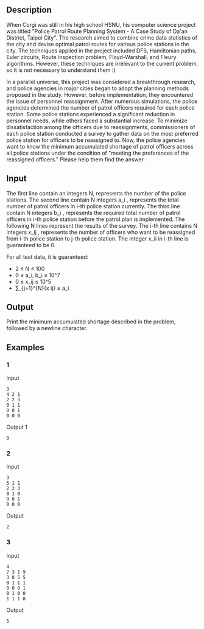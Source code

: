 ## Description

When Corgi was still in his high school HSNU, his computer science project was titled "Police Patrol Route Planning System - A Case Study of Da'an District, Taipei City". The research aimed to combine crime data statistics of the city and devise optimal patrol routes for various police stations in the city. The techniques applied in the project included DFS, Hamiltonian paths, Euler circuits, Route inspection problem, Floyd-Warshall, and Fleury algorithms. However, these techniques are irrelevant to the current problem, so it is not necessary to understand them :)

In a parallel universe, this project was considered a breakthrough research, and police agencies in major cities began to adopt the planning methods proposed in the study. However, before implementation, they encountered the issue of personnel reassignment. After numerous simulations, the police agencies determined the number of patrol officers required for each police station. Some police stations experienced a significant reduction in personnel needs, while others faced a substantial increase. To minimize dissatisfaction among the officers due to reassignments, commissioners of each police station conducted a survey to gather data on the most preferred police station for officers to be reassigned to. Now, the police agencies want to know the minimum accumulated shortage of patrol officers across all police stations under the condition of "meeting the preferences of the reassigned officers." Please help them find the answer.


## Input

The first line contain an integers N, represents the number of the police stations. The second line contain N integers a_i​ , represents the total number of patrol officers in i-th police station currently. The third line contain N integers b_i​ , represents the required total number of patrol officers in i-th police station before the patrol plan is implemented. The following N lines represent the results of the survey. The i-th line contains N integers x_ij​ , represents the number of officers who want to be reassigned from i-th police station to j-th police station. The integer x_ii​ in i-th line is guaranteed to be 0.

For all test data, it is guaranteed:

- 2 ≤ N ≤ 100
- 0 ≤ a_i​, b_i​ ≤ 10^7
- 0 ≤ x_ij​ ≤ 10^5
- ∑_{j=1}^{N}​{x ij}​ ≤ a_i​


## Output

Print the minimum accumulated shortage described in the problem, followed by a newline character.

## Examples

### 1

Input

```
3
4 2 1
2 2 3
0 1 1
0 0 1
0 0 0
```

Output 1

```
0
```

### 2

Input

```
3
5 1 1
2 2 3
0 1 0
0 0 1
0 0 0
```

Output

```
2
```


### 3

Input

```
4
7 3 1 9
3 8 5 5
0 1 1 1
0 0 0 1
0 1 0 0
1 1 1 0
```

Output

```
5
```
